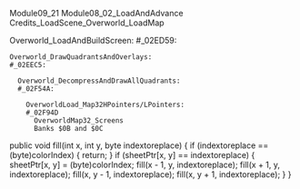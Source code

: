
Module09_21
Module08_02_LoadAndAdvance
Credits_LoadScene_Overworld_LoadMap

  Overworld_LoadAndBuildScreen:
  #_02ED59:

    Overworld_DrawQuadrantsAndOverlays:
    #_02EEC5: 

      Overworld_DecompressAndDrawAllQuadrants:
      #_02F54A:

        OverworldLoad_Map32HPointers/LPointers:
        #_02F94D
          OverworldMap32_Screens 
          Banks $0B and $0C


public void fill(int x, int y, byte indextoreplace)
{
    if (indextoreplace == (byte)colorIndex) { return; }
    if (sheetPtr[x, y] == indextoreplace)
    {
        sheetPtr[x, y] = (byte)colorIndex;
        fill(x - 1, y, indextoreplace);
        fill(x + 1, y, indextoreplace);
        fill(x, y - 1, indextoreplace);
        fill(x, y + 1, indextoreplace);
    }
}